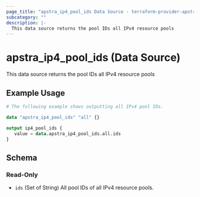 ```yaml
---
page_title: "apstra_ip4_pool_ids Data Source - terraform-provider-apstra"
subcategory: ""
description: |-
  This data source returns the pool IDs all IPv4 resource pools
---
```


# apstra_ip4_pool_ids (Data Source)

This data source returns the pool IDs all IPv4 resource pools

## Example Usage

```terraform
# The following example shows outputting all IPv4 pool IDs.

data "apstra_ip4_pool_ids" "all" {}

output ip4_pool_ids {
   value = data.apstra_ip4_pool_ids.all.ids
}
```

<!-- schema generated by tfplugindocs -->
## Schema

### Read-Only

- `ids` (Set of String) All pool IDs of all IPv4 resource pools.
